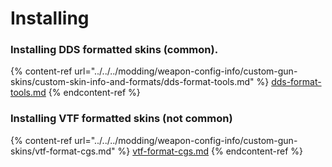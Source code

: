 # Installing

### Installing DDS formatted skins (common).

{% content-ref url="../../../modding/weapon-config-info/custom-gun-skins/custom-skin-info-and-formats/dds-format-tools.md" %}
[dds-format-tools.md](../../../modding/weapon-config-info/custom-gun-skins/custom-skin-info-and-formats/dds-format-tools.md)
{% endcontent-ref %}

### Installing VTF formatted skins (not common)

{% content-ref url="../../../modding/weapon-config-info/custom-gun-skins/vtf-format-cgs.md" %}
[vtf-format-cgs.md](../../../modding/weapon-config-info/custom-gun-skins/vtf-format-cgs.md)
{% endcontent-ref %}

